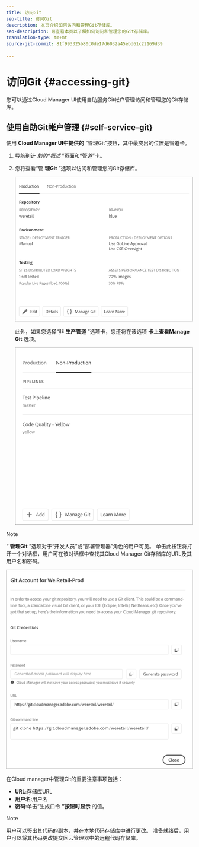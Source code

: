 ```yaml
---
title: 访问Git
seo-title: 访问Git
description: 本页介绍如何访问和管理Git存储库。
seo-description: 可查看本页以了解如何访问和管理您的Git存储库。
translation-type: tm+mt
source-git-commit: 81f993325b80c0de17d6032a45ebd61c22169d39

---
```



# 访问Git {#accessing-git}

您可以通过Cloud Manager UI使用自助服务Git帐户管理访问和管理您的Git存储库。

## 使用自助Git帐户管理 {#self-service-git}

使用 **Cloud Manager UI中提供的** “管理Git”按钮，其中最突出的位置是管道卡。

1. 导航到计 *划的“概述* ”页面和“管道”卡。

1. 您将查看“管 **理Git** ”选项以访问和管理您的Git存储库。

   ![](assets/manage-git1.png)

   此外，如果您选择“非 **生产管道** ”选项卡，您还将在该选项 **卡上查看Manage Git** 选项。

   ![](assets/manage-git-new2.png)

>[!NOTE]
>“ **管理Git** ”选项对于“开发人员”或“部署管理器”角色的用户可见。 单击此按钮将打开一个对话框，用户可在该对话框中查找其Cloud Manager Git存储库的URL及其用户名和密码。

![](assets/manage-git3.png)

在Cloud manager中管理Git的重要注意事项包括：

* **URL**:存储库URL
* **用户名**:用户名
* **密码**:单击“生成口令 **”按钮时显示** 的值。


> [!NOTE]
> 用户可以签出其代码的副本，并在本地代码存储库中进行更改。 准备就绪后，用户可以将其代码更改提交回云管理器中的远程代码存储库。

